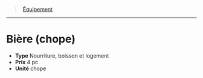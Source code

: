 ﻿---
!Equipment
Type: Nourriture, boisson et logement
Price: 4 pc
Unity: chope
Id: equipment_hd.md#bière-chope
ParentLink: equipment_hd.md#Équipement
Name: Bière (chope)
ParentName: Équipement
NameLevel: 1
Attributes: {}
---
> [Équipement](hd_equipment.md)

---

# Bière (chope)

- **Type** Nourriture, boisson et logement
- **Prix** 4 pc
- **Unité** chope


